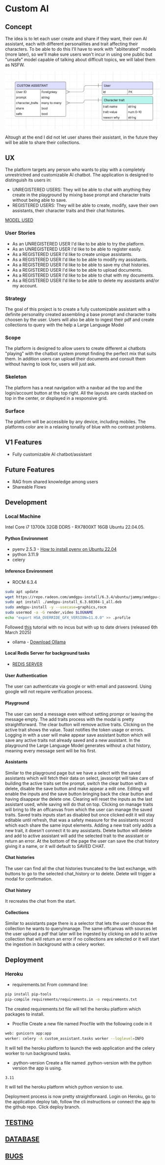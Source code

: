 # Custom AI

## Concept
The idea is to let each user create and share if they want, their own AI assistant, each with different personalities and trait affecting their characters.
To be able to do this I'll have to work with "abliterated" models (more later), so we'll make sure users won't incur in using one public but "unsafe" model capable of talking about difficult topics, we will label them as NSFW.

![Concept](custom_assistant/static/readme/concept.png)

Altough at the end I did not let user shares their assistant, in the future they will be able to share their collections.

## UX
The platform targets any person who wants to play with a completely unrestrictred and customizable AI chatbot.
The application is designed to distinguish its users in:
 - UNREGISTERED USERS: They will be able to chat with anything they create in the playground by mixing base prompt and character traits without being able to save.
 - REGISTERED USERS: They will be able to create, modify, save their own assistants, their character traits and their chat histories.

[MODEL USED](https://huggingface.co/DavidAU/Llama-3.2-8X3B-MOE-Dark-Champion-Instruct-uncensored-abliterated-18.4B-GGUF)

### User Stories
 - As an UNREGISTERED USER I'd like to be able to try the platform.
 - As an UNREGISTERED USER I'd like to be able to register easily.
 - As a REGISTERED USER I'd like to create unique assistants.
 - As a REGISTERED USER I'd like to be able to modify my assistants.
 - As a REGISTERED USER I'd like to be able to save my chat histories.
 - As a REGISTERED USER I'd like to be able to upload documents.
 - As a REGISTERED USER I'd like to be able to chat with my documents.
 - As a REGISTERED USER I'd like to be able to delete my assistants and/or my account.

### Strategy
The goal of this project is to create a fully customizable assistant with a definite personality created assembling a base prompt and character traits choosen by the user.
Users will also be able to ingest their pdf and create collections to query with the help a Large Language Model

### Scope
The platform is designed to allow users to create different ai chatbots "playing" with the chatbot system prompt finding the perfect mix that suits them. In addition users can upload their documents and consult them without having to look for, users will just ask.

### Skeleton
The platform has a neat navigation with a navbar ad the top and the login/account button at the top right. All the layouts are cards stacked on top in the center, or displayed in a responsive grid.

### Surface
The platform will be accessible by any device, including mobiles.
The platforms color are in a relaxing tonality of blue with no contrast problems.

## V1 Features
 - Fully customizable AI chatbot/assistant 

## Future Features
 - RAG from shared knowledge among users
 - Shareable Flows

## Development

### Local Machine
Intel Core i7 13700k 32GB DDR5 - RX7800XT 16GB
Ubuntu 22.04.05.

#### Python Environment
 - pyenv 2.5.3 - [How to install pyenv on Ubuntu 22.04](https://ericsysmin.com/2024/01/11/how-to-install-pyenv-on-ubuntu-22-04/)
 - python 3.11.9
 - celery

#### Inference Environment
 - ROCM 6.3.4
```bash
sudo apt update
wget https://repo.radeon.com/amdgpu-install/6.3.4/ubuntu/jammy/amdgpu-install_6.3.60304-1_all.deb
sudo apt install ./amdgpu-install_6.3.60304-1_all.deb
sudo amdgpu-install -y --usecase=graphics,rocm
sudo usermod -a -G render,video $LOGNAME
echo "export HSA_OVERRIDE_GFX_VERSION=11.0.0" >> .profile
```
Followed [this](https://discuss.linuxcontainers.org/t/rocm-and-pytorch-on-amd-apu-or-gpu-ai/19743) tutorial with no incus but with up to date drivers (released 6th March 2025)
 - ollama - [Download Ollama](https://ollama.com/download)

#### Local Redis Server for background tasks
 - [REDIS SERVER](https://redis.io/docs/latest/operate/oss_and_stack/install/install-redis/install-redis-on-linux/)

#### User Authentication
The user can authenticate via google or with email and password.
Using google will not require verification process.

#### Playground
The user can send a message even without setting prompr or leaving the message empty. The add traits process with the modal is pretty straightforward.
The clear button will remove active traits. Clicking on the active trait shows the value. Toast notifies the token usage or errors. Logging in with a user will make appear save assistant button which will save any active traits not already saved and a new assistant.
In the playground the Large Language Model generates without a chat history, meaning every message sent will be his first.

#### Assistants
Similar to the playground page but we have a select with the saved assistants which will fetch their data on select, javascript will take care of building the active traits set the prompt, switch the clear button with a delete, disable the save button and make appear a edit one. Editing will enable the inputs and the save button bringing back the clear button and having disappear the delete one. Clearing will reset the inputs as the last assistant used, while saving will do that on top. Clicking on manage traits will bring to life an offcanvas from which the user can manage the saved traits. Saved traits inputs start as disabled but once clicked edit it will stay editable until refresh, that was a safety measure for the assistants record which each share the same input elements. Adding a new trait only adds a new trait, it doesn't connect it to any assistants. Delete button will delete and add to active assistant will add the selected trait to the assistant or return an error.
At the bottom of the page the user can save the chat history giving it a name, or it will default to SAVED CHAT.

#### Chat histories
The user can find all the chat histories truncated to the last exchange, with buttons to go to the selected chat_history or to delete. Delete will trigger a modal for confirmation.

#### Chat history
It recreates the chat from the start.

#### Collections
Similar to assistants page there is a selector that lets the user choose the collection he wants to query/manage.
The same offcanvas with sources let the user upload a pdf that later will be ingested by clicking on add to active collection that will return an error if no collections are selected or it will start the ingestion in background with a celery worker.


## Deployment

### Heroku

 - requirements.txt
From command line:
```bash
pip install pip-tools
pip-compile requirements/requirements.in -o requirements.txt
```
The created requirements.txt file will tell the heroku platform which packages to install.

- Procfile
   Create a new file named Procfile with the following code in it
```bash
web: gunicorn app:app
worker: celery -A custom_assistant.tasks worker --loglevel=INFO
```
It will tell the heroku platform to launch the web application and the celery worker to run background tasks.

- .python-version
Create a file named .python-version with the python version the app is using.
```bash
3.11
```
It will tell the heroku platform which python version to use.

Deployment process is now pretty straightforward. Login on Heroku, go to the application deploy tab, follow the cli instructions or connect the app to the github repo. Click deploy branch.

## [TESTING](TESTING.md)

## [DATABASE](DATABASE.md)

## [BUGS](BUGS.md)



